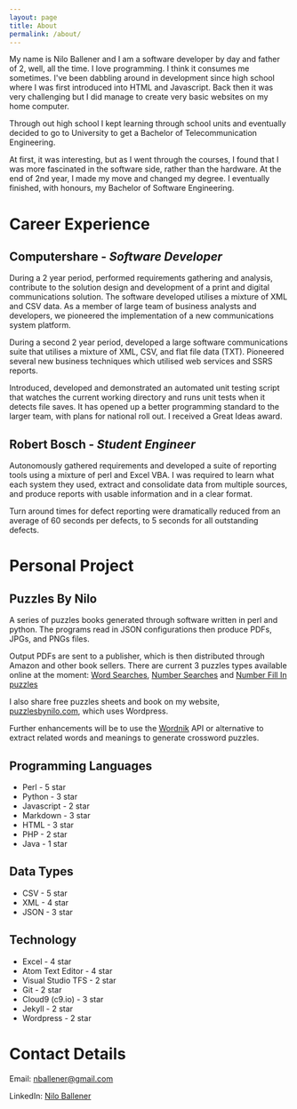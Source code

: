 ```yaml
---
layout: page
title: About
permalink: /about/
---
```

My name is Nilo Ballener and I am a software developer by day and father of 2, well, all the time. I love programming. I think it consumes me sometimes. I've been dabbling around in development since high school where I was first introduced into HTML and Javascript. Back then it was very challenging but I did manage to create very basic websites on my home computer.

Through out high school I kept learning through school units and eventually decided to go to University to get a Bachelor of Telecommunication Engineering.

At first, it was interesting, but as I went through the courses, I found that I was more fascinated in the software side, rather than the hardware. At the end of 2nd year, I made my move and changed my degree. I eventually finished, with honours, my Bachelor of Software Engineering.

# Career Experience

## Computershare - *Software Developer*

During a 2 year period, performed requirements gathering and analysis, contribute to the solution design and development of a print and digital communications solution. The software developed utilises a mixture of XML and CSV data. As a member of large team of business analysts and developers, we pioneered the implementation of a new communications system platform.

During a second 2 year period, developed a large software communications suite that utilises a mixture of XML, CSV, and flat file data (TXT). Pioneered several new business techniques which utilised web services and SSRS reports.

Introduced, developed and demonstrated an automated unit testing script that watches the current working directory and runs unit tests when it detects file saves. It has opened up a better programming standard to the larger team, with plans for national roll out. I received a Great Ideas award.

## Robert Bosch - *Student Engineer*

Autonomously gathered requirements and developed a suite of reporting tools using a mixture of perl and Excel VBA. I was required to learn what each system they used, extract and consolidate data from multiple sources, and produce reports with usable information and in a clear format.

Turn around times for defect reporting were dramatically reduced from an average of 60 seconds per defects, to 5 seconds for all outstanding defects.

# Personal Project

## Puzzles By Nilo

A series of puzzles books generated through software written in perl and python. The programs read in JSON configurations then produce PDFs, JPGs, and PNGs files.

Output PDFs are sent to a publisher, which is then distributed through Amazon and other book sellers. There are current 3 puzzles types available online at the moment: [Word Searches][1], [Number Searches][2] and [Number Fill In puzzles][3]

I also share free puzzles sheets and book on my website, [puzzlesbynilo.com][4], which uses Wordpress.

Further enhancements will be to use the [Wordnik][5] API or alternative to extract related words and meanings to generate crossword puzzles.

## Programming Languages
* Perl - 5 star
* Python - 3 star
* Javascript - 2 star
* Markdown - 3 star
* HTML - 3 star
* PHP - 2 star
* Java - 1 star

## Data Types
* CSV - 5 star
* XML - 4 star
* JSON - 3 star

## Technology
* Excel - 4 star
* Atom Text Editor - 4 star
* Visual Studio TFS - 2 star
* Git - 2 star
* Cloud9 (c9.io) - 3 star
* Jekyll - 2 star
* Wordpress - 2 star

# Contact Details
Email: [nballener@gmail.com][6]

LinkedIn: [Nilo Ballener][7]


[1]: https://puzzlesbynilo.com/product-category/word-search/ "Puzzles By Nilo - Word Searches"
[2]: https://puzzlesbynilo.com/product-category/number-search/ "Puzzles By Nilo - Number Searches"
[3]: https://puzzlesbynilo.com/product-category/number-fill-in/ "Puzzles By Nilo - Number Fill In"
[4]: https://puzzlesbynilo.com "Puzzles By Nilo"
[5]: http://developer.wordnik.com/ "developer.wordnik.com"
[6]: mailto:nballener@gmail.com
[7]: https://www.linkedin.com/in/nilo-ballener-b5455854/ "LinkedIn - Nilo Ballener"
